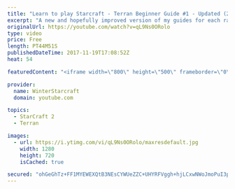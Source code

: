 ```yaml
---
title: "Learn to play Starcraft - Terran Beginner Guide #1 - Updated (2017 LOTV)"
excerpt: "A new and hopefully improved version of my guides for each race where I go over as many basics as possible while doing it live :)  I strongly believe that a super structured guide style is not very helpful compared to watching/playing the game actively.  Feedback is greatly appreciated. -- Watch live"
originalUrl: https://youtube.com/watch?v=qL9Ns0ORolo
type: video
price: Free
length: PT44M51S
publishedDateTime: 2017-11-19T17:08:52Z
heat: 54

featuredContent: "<iframe width=\"800\" height=\"500\" frameborder=\"0\" src=\"https://www.youtube.com/embed/qL9Ns0ORolo\" allow=\"accelerometer; autoplay; encrypted-media; gyroscope; picture-in-picture\" allowfullscreen></iframe>"

provider:
  name: WinterStarcraft
  domain: youtube.com

topics:
  - StarCraft 2
  - Terran

images:
  - url: https://i.ytimg.com/vi/qL9Ns0ORolo/maxresdefault.jpg
    width: 1280
    height: 720
    isCached: true

secured: "ohGeGhTz+FF1MYEWEXQtB3NEsCYWUeZZC+UHYRFVggh+hjLCxwNWoJmoPuI3p70rWdvdmM8F69a/JAr38PNFxr8EbB0GnwKGoF8E2SAIpkqh7UUbZCPWwx+oUphT9JXaXQsStMtBHdz1JdtgexsPQN+SHeugXDHWC7WVy8lqPEoarSAPLDrWICWhn2nigOq4dANEahO8JKPmyvSxF+86GVPwYM7A6IxWuW28h5NWGvAdHSevqoVmJsYVCu/pvZD0+tg8PwMtJhsScucFJiSg4oMoiPMi8B7FgMUjcZBaeGBEaQUMzdDUjvqIb4UW2t3ul8laFXtgBKag3zkBDvw2x5UG1pROQ8C5MZtPO8PSmdOESEOLUwnsuQ69juKr+Z/e1hfNfHGMrDSsl3bpr5ObVXOHNWEAXcj9vqUTJiKfQ0MaEGno9hZSk1DHDAHdpA0w;a6FNmvIcxpSixeQiqetAag=="
---
```


